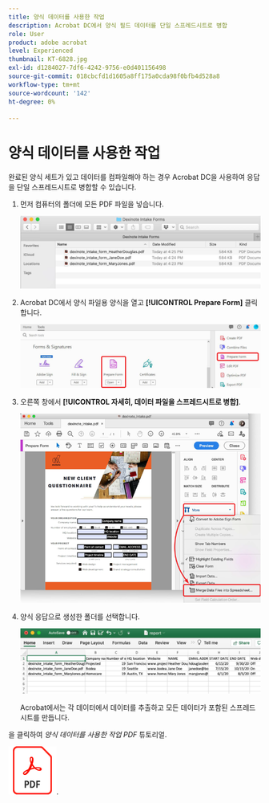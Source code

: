 ```yaml
---
title: 양식 데이터를 사용한 작업
description: Acrobat DC에서 양식 필드 데이터를 단일 스프레드시트로 병합
role: User
product: adobe acrobat
level: Experienced
thumbnail: KT-6828.jpg
exl-id: d1284027-7df6-4242-9756-e0d401156498
source-git-commit: 018cbcfd1d1605a8ff175a0cda98f0bfb4d528a8
workflow-type: tm+mt
source-wordcount: '142'
ht-degree: 0%

---
```


# 양식 데이터를 사용한 작업

완료된 양식 세트가 있고 데이터를 컴파일해야 하는 경우 Acrobat DC을 사용하여 응답을 단일 스프레드시트로 병합할 수 있습니다.

1. 먼저 컴퓨터의 폴더에 모든 PDF 파일을 넣습니다.

   ![양식 데이터 1단계](../assets/FormData_1.png)

1. Acrobat DC에서 양식 파일용 양식을 열고 **[!UICONTROL Prepare Form]** 클릭합니다.

   ![양식 데이터 2단계](../assets/FormData_2.png)

1. 오른쪽 창에서 **[!UICONTROL 자세히, 데이터 파일을 스프레드시트로 병합]**.

   ![양식 데이터 단계 3](../assets/FormData_3.png)

1. 양식 응답으로 생성한 폴더를 선택합니다.

   ![양식 데이터 4단계](../assets/FormData_4.png)

   Acrobat에서는 각 데이터에서 데이터를 추출하고 모든 데이터가 포함된 스프레드시트를 만듭니다.

을 클릭하여 *양식 데이터를 사용한 작업 PDF* 튜토리얼.

[![양식 데이터를 사용한 작업 자습서 다운로드](../assets/acrobat_PDF_96.png)](../assets/AcrobatDCFormData.pdf).
